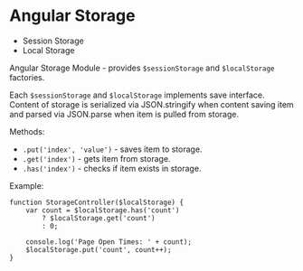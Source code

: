 # Angular Storage

* Session Storage
* Local Storage

Angular Storage Module - provides `$sessionStorage` and `$localStorage` factories. 

Each `$sessionStorage` and `$localStorage` implements save interface. Content of storage is serialized via JSON.stringify when content saving item and parsed via JSON.parse when item is pulled from storage.

Methods:

* `.put('index', 'value')` - saves item to storage.
* `.get('index')` - gets item from storage.
* `.has('index')` - checks if item exists in storage.

Example:

```
function StorageController($localStorage) {
	var count = $localStorage.has('count') 
		? $localStorage.get('count')
		: 0;
		
	console.log('Page Open Times: ' + count);
	$localStorage.put('count', count++);
}
```


